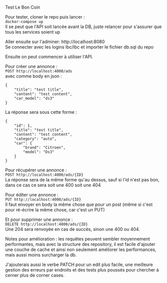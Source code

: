 Test Le Bon Coin

Pour tester, cloner le repo puis lancer :<br />
`docker-compose up`<br />
Il se peut que l'API soit lancée avant la DB, juste relancer pour s'assurer que tous les services soient up

Aller ensuite sur l'adminer: http://localhost:8080 <br />
Se connecter avec les logins lbc/lbc et importer le fichier db.sql du repo

Ensuite on peut commencer à utiliser l'API.

Pour créer une annonce :<br />
`POST http://localhost:4000/ads` <br />
avec comme body en json :

````
{
    "title": "test title",
    "content": "test content",
    "car_model": "ds3"
}
````
La réponse sera sous cette forme :
````
{
    "id": 1,
    "title": "test title",
    "content": "test content",
    "category": "auto",
    "car": {
        "brand": "Citroen",
        "model": "Ds3"
    }
}
````
Pour récupérer une annonce :<br />
`POST http://localhost:4000/ads/{ID}` <br />
La réponse sera de la même forme qu'au dessus, sauf si l'id n'est pas bon, dans ce cas ce sera soit une 400 soit une 404

Pour éditer une annonce :<br />
`PUT http://localhost:4000/ads/{ID}` <br />
Il faut envoyer en body la même chose que pour un post (même si c'est pour ré-écrire la même chose, car c'est un PUT)

Et pour supprimer une annonce :<br />
`DELETE http://localhost:4000/ads/{ID}` <br />
Une 204 sera renvoyée en cas de succès, sinon une 400 ou 404.

Notes pour amélioration : les requêtes peuvent sembler moyennement performantes, mais avec la structure des repository, il est facile d'ajouter une couche de cache et ainsi non seulement améliorer les performances, mais aussi moins surcharger la db.

J'ajouterais aussi le verbe PATCH pour un edit plus facile, une meilleure gestion des erreurs par endroits et des tests plus poussés pour chercher à cerner plus de corner cases.